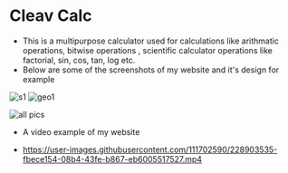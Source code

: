 # Cleav Calc
* This is a multipurpose calculator used for calculations like arithmatic operations, bitwise operations , scientific calculator operations like factorial, sin,           cos, tan, log etc.
* Below are some of the screenshots of my website and it's design for example

![s1](https://user-images.githubusercontent.com/111702590/228903991-e978d5a0-e55d-461a-bf1b-816e78669bca.png)
![geo1](https://user-images.githubusercontent.com/111702590/228904175-02a73e88-b548-4876-967a-f92db5d69eed.png)

![all pics](https://user-images.githubusercontent.com/111702590/228903701-d48bac85-ba42-4a70-a7e6-071fa469b549.PNG)


* A video example of my website



* https://user-images.githubusercontent.com/111702590/228903535-fbece154-08b4-43fe-b867-eb6005517527.mp4

